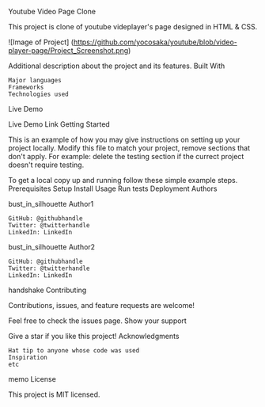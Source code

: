 Youtube Video Page Clone

   This project is clone of youtube videplayer's page designed in HTML & CSS.

![Image of Project]
(https://github.com/yocosaka/youtube/blob/video-player-page/Project_Screenshot.png)

Additional description about the project and its features.
Built With

    Major languages
    Frameworks
    Technologies used

Live Demo

Live Demo Link
Getting Started

This is an example of how you may give instructions on setting up your project locally. Modify this file to match your project, remove sections that don't apply. For example: delete the testing section if the currect project doesn't require testing.

To get a local copy up and running follow these simple example steps.
Prerequisites
Setup
Install
Usage
Run tests
Deployment
Authors

bust_in_silhouette Author1

    GitHub: @githubhandle
    Twitter: @twitterhandle
    LinkedIn: LinkedIn

bust_in_silhouette Author2

    GitHub: @githubhandle
    Twitter: @twitterhandle
    LinkedIn: LinkedIn

handshake Contributing

Contributions, issues, and feature requests are welcome!

Feel free to check the issues page.
Show your support

Give a star if you like this project!
Acknowledgments

    Hat tip to anyone whose code was used
    Inspiration
    etc

memo License

This project is MIT licensed.
